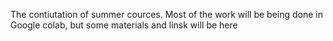 The contiutation of summer cources. Most of the work will be being done in Google colab, but some materials and linsk will be here
